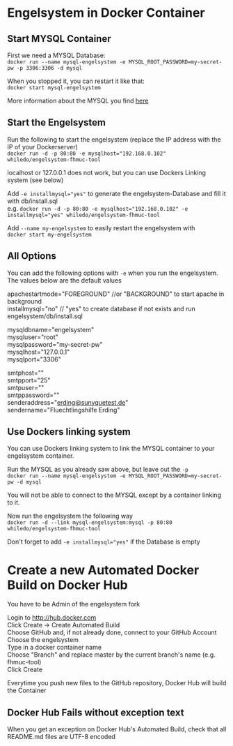 ﻿# Engelsystem in Docker Container
## Start MYSQL Container
First we need a MYSQL Database:  
`docker run --name mysql-engelsystem -e MYSQL_ROOT_PASSWORD=my-secret-pw -p 3306:3306 -d mysql`  

When you stopped it, you can restart it like that:  
`docker start mysql-engelsystem`

More information about the MYSQL you find [here](https://hub.docker.com/_/mysql/) 

## Start the Engelsystem  
Run the following to start the engelsystem (replace the IP address with the IP of your Dockerserver)  
`docker run -d -p 80:80 -e mysqlhost="192.168.0.102" whiledo/engelsystem-fhmuc-tool`

localhost or 127.0.0.1 does not work, but you can use Dockers Linking system (see below)

Add `-e installmysql="yes"` to generate the engelsystem-Database and fill it with db/install.sql  
e.g. `docker run -d -p 80:80 -e mysqlhost="192.168.0.102" -e installmysql="yes" whiledo/engelsystem-fhmuc-tool`

Add `--name my-engelsystem` to easily restart the engelsystem with  
`docker start my-engelsystem`

## All Options
You can add the following options with `-e` when you run the engelsystem.  
The values below are the default values

apachestartmode="FOREGROUND" //or "BACKGROUND" to start apache in background  
installmysql="no" // "yes" to create database if not exists and run engelsystem/db/install.sql    

mysqldbname="engelsystem"  
mysqluser="root"  
mysqlpassword="my-secret-pw"  
mysqlhost="127.0.0.1"  
mysqlport="3306"  

smtphost=""  
smtpport="25"   
smtpuser=""  
smtppassword=""   
senderaddress="erding@sunyquetest.de"   
sendername="Fluechtlingshilfe Erding"  

## Use Dockers linking system
You can use Dockers linking system to link the MYSQL container to your engelsystem container.  

Run the MYSQL as you already saw above, but leave out the `-p`    
`docker run --name mysql-engelsystem -e MYSQL_ROOT_PASSWORD=my-secret-pw -d mysql` 

You will not be able to connect to the MYSQL except by a container linking to it.

Now run the engelsystem the following way  
`docker run -d --link mysql-engelsystem:mysql -p 80:80 whiledo/engelsystem-fhmuc-tool`

Don't forget to add `-e installmysql="yes"` if the Database is empty

# Create a new Automated Docker Build on Docker Hub
You have to be Admin of the engelsystem fork

Login to http://hub.docker.com  
Click Create -> Create Automated Build  
Choose GitHub and, if not already done, connect to your GitHub Account  
Choose the engelsystem  
Type in a docker container name  
Choose "Branch" and replace master by the current branch's name (e.g. fhmuc-tool)  
Click Create  

Everytime you push new files to the GitHub repository, Docker Hub will build the Container

## Docker Hub Fails without exception text
When you get an exception on Docker Hub's Automated Build, check that all README.md files are UTF-8 encoded